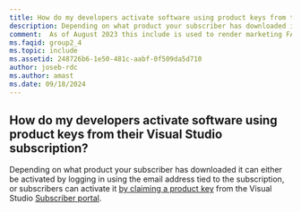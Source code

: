 ```yaml
---
title: How do my developers activate software using product keys from their Visual Studio subscription?
description: Depending on what product your subscriber has downloaded it can either be activated by logging in using the email address tied to the...
comment:  As of August 2023 this include is used to render marketing FAQ content for VS Subscriptions in the following portals - VSCom, Manage, and My portals. It was not used for learn.microsoft.com content at that time.  SMEs are Jose Becerra and Larissa Crawford of Red Door Collaborative and Angela Cao-Hong.
ms.faqid: group2_4
ms.topic: include
ms.assetid: 248726b6-1e50-481c-aabf-0f509da5d710
author: joseb-rdc
ms.author: amast
ms.date: 09/18/2024
---
```


## How do my developers activate software using product keys from their Visual Studio subscription?

Depending on what product your subscriber has downloaded it can either be activated by logging in using the email address tied to the subscription, or subscribers can activate it [by claiming a product key](https://learn.microsoft.com/visualstudio/subscriptions/product-keys) from the Visual Studio [Subscriber portal](https://my.visualstudio.com).
